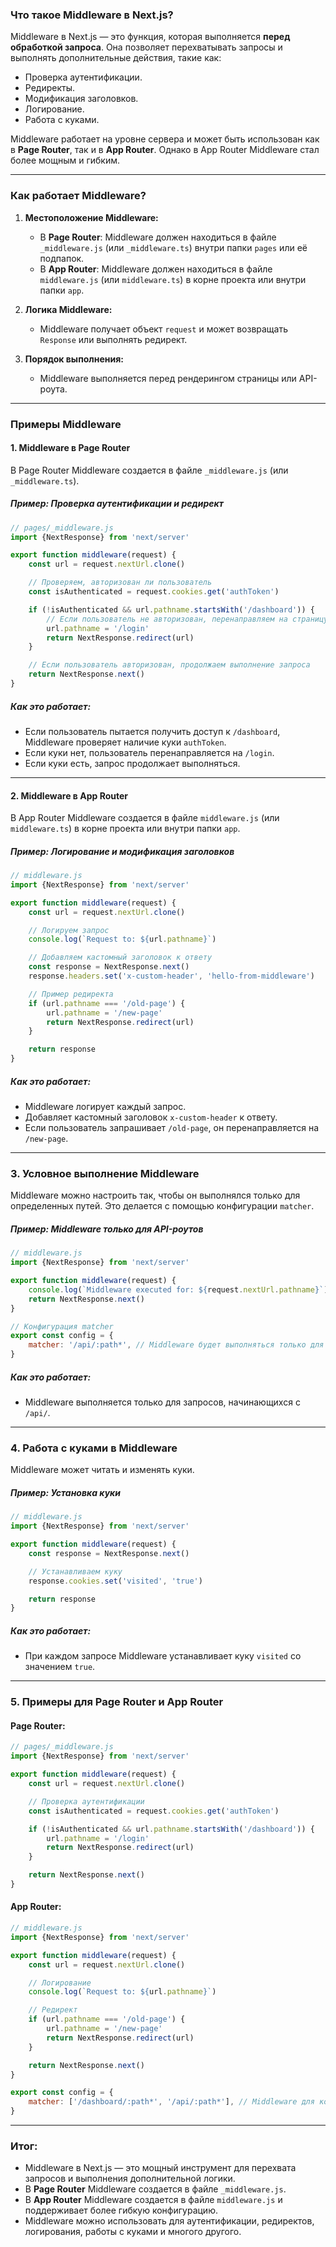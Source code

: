 ### Что такое Middleware в Next.js?

Middleware в Next.js — это функция, которая выполняется **перед обработкой запроса**. Она позволяет перехватывать запросы и выполнять дополнительные действия, такие как:

- Проверка аутентификации.
- Редиректы.
- Модификация заголовков.
- Логирование.
- Работа с куками.

Middleware работает на уровне сервера и может быть использован как в **Page Router**, так и в **App Router**. Однако в App Router Middleware стал более мощным и гибким.

---

### **Как работает Middleware?**

1. **Местоположение Middleware:**

    - В **Page Router**: Middleware должен находиться в файле `_middleware.js` (или `_middleware.ts`) внутри папки `pages` или её подпапок.
    - В **App Router**: Middleware должен находиться в файле `middleware.js` (или `middleware.ts`) в корне проекта или внутри папки `app`.

2. **Логика Middleware:**

    - Middleware получает объект `request` и может возвращать `Response` или выполнять редирект.

3. **Порядок выполнения:**
    - Middleware выполняется перед рендерингом страницы или API-роута.

---

### **Примеры Middleware**

#### **1. Middleware в Page Router**

В Page Router Middleware создается в файле `_middleware.js` (или `_middleware.ts`).

##### **Пример: Проверка аутентификации и редирект**

```javascript
// pages/_middleware.js
import {NextResponse} from 'next/server'

export function middleware(request) {
    const url = request.nextUrl.clone()

    // Проверяем, авторизован ли пользователь
    const isAuthenticated = request.cookies.get('authToken')

    if (!isAuthenticated && url.pathname.startsWith('/dashboard')) {
        // Если пользователь не авторизован, перенаправляем на страницу входа
        url.pathname = '/login'
        return NextResponse.redirect(url)
    }

    // Если пользователь авторизован, продолжаем выполнение запроса
    return NextResponse.next()
}
```

##### **Как это работает:**

- Если пользователь пытается получить доступ к `/dashboard`, Middleware проверяет наличие куки `authToken`.
- Если куки нет, пользователь перенаправляется на `/login`.
- Если куки есть, запрос продолжает выполняться.

---

#### **2. Middleware в App Router**

В App Router Middleware создается в файле `middleware.js` (или `middleware.ts`) в корне проекта или внутри папки `app`.

##### **Пример: Логирование и модификация заголовков**

```javascript
// middleware.js
import {NextResponse} from 'next/server'

export function middleware(request) {
    const url = request.nextUrl.clone()

    // Логируем запрос
    console.log(`Request to: ${url.pathname}`)

    // Добавляем кастомный заголовок к ответу
    const response = NextResponse.next()
    response.headers.set('x-custom-header', 'hello-from-middleware')

    // Пример редиректа
    if (url.pathname === '/old-page') {
        url.pathname = '/new-page'
        return NextResponse.redirect(url)
    }

    return response
}
```

##### **Как это работает:**

- Middleware логирует каждый запрос.
- Добавляет кастомный заголовок `x-custom-header` к ответу.
- Если пользователь запрашивает `/old-page`, он перенаправляется на `/new-page`.

---

### **3. Условное выполнение Middleware**

Middleware можно настроить так, чтобы он выполнялся только для определенных путей. Это делается с помощью конфигурации `matcher`.

##### **Пример: Middleware только для API-роутов**

```javascript
// middleware.js
import {NextResponse} from 'next/server'

export function middleware(request) {
    console.log(`Middleware executed for: ${request.nextUrl.pathname}`)
    return NextResponse.next()
}

// Конфигурация matcher
export const config = {
    matcher: '/api/:path*', // Middleware будет выполняться только для API-роутов
}
```

##### **Как это работает:**

- Middleware выполняется только для запросов, начинающихся с `/api/`.

---

### **4. Работа с куками в Middleware**

Middleware может читать и изменять куки.

##### **Пример: Установка куки**

```javascript
// middleware.js
import {NextResponse} from 'next/server'

export function middleware(request) {
    const response = NextResponse.next()

    // Устанавливаем куку
    response.cookies.set('visited', 'true')

    return response
}
```

##### **Как это работает:**

- При каждом запросе Middleware устанавливает куку `visited` со значением `true`.

---

### **5. Примеры для Page Router и App Router**

#### **Page Router:**

```javascript
// pages/_middleware.js
import {NextResponse} from 'next/server'

export function middleware(request) {
    const url = request.nextUrl.clone()

    // Проверка аутентификации
    const isAuthenticated = request.cookies.get('authToken')

    if (!isAuthenticated && url.pathname.startsWith('/dashboard')) {
        url.pathname = '/login'
        return NextResponse.redirect(url)
    }

    return NextResponse.next()
}
```

#### **App Router:**

```javascript
// middleware.js
import {NextResponse} from 'next/server'

export function middleware(request) {
    const url = request.nextUrl.clone()

    // Логирование
    console.log(`Request to: ${url.pathname}`)

    // Редирект
    if (url.pathname === '/old-page') {
        url.pathname = '/new-page'
        return NextResponse.redirect(url)
    }

    return NextResponse.next()
}

export const config = {
    matcher: ['/dashboard/:path*', '/api/:path*'], // Middleware для конкретных путей
}
```

---

### **Итог:**

- Middleware в Next.js — это мощный инструмент для перехвата запросов и выполнения дополнительной логики.
- В **Page Router** Middleware создается в файле `_middleware.js`.
- В **App Router** Middleware создается в файле `middleware.js` и поддерживает более гибкую конфигурацию.
- Middleware можно использовать для аутентификации, редиректов, логирования, работы с куками и многого другого.

